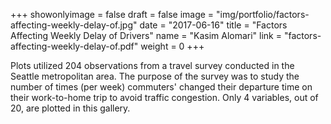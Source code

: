 +++
showonlyimage = false
draft = false
image = "img/portfolio/factors-affecting-weekly-delay-of.jpg"
date = "2017-06-16"
title = "Factors Affecting Weekly Delay of Drivers"
name = "Kasim Alomari"
link = "factors-affecting-weekly-delay-of.pdf"
weight = 0
+++

Plots utilized 204 observations from a travel survey conducted in the Seattle metropolitan area. The purpose of the survey was to study the number of times (per week) commuters' changed their departure time on their work-to-home trip to avoid traffic congestion. Only 4 variables, out of 20, are plotted in this gallery. 